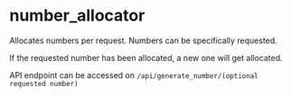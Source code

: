 # number_allocator

Allocates numbers per request. Numbers can be specifically requested.

If the requested number has been allocated, a new one will get allocated.


API endpoint can be accessed on `/api/generate_number/(optional requested number)`
